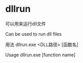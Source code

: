 # dllrun
可以用来运行dll文件

Can be used to run dll files

用法 dllrun.exe <DLL路径> [函数名]

Usage dllrun.exe <DLL path> [function name]
